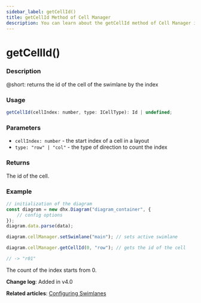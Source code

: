 ```yaml
---
sidebar_label: getCellId()
title: getCellId Method of Cell Manager
description: You can learn about the getCellId method of Cell Manager in the documentation of the DHTMLX JavaScript Diagram library. Browse developer guides and API reference, try out code examples and live demos, and download a free 30-day evaluation version of DHTMLX Diagram.
---
```


# getCellId()

### Description

@short: returns the id of the cell of the swimlane by the index

### Usage

~~~js
getCellId(cellIndex: number, type: ICellType): Id | undefined;
~~~

### Parameters

- `cellIndex: number` - the start index of a cell in a layout
- `type: "row" | "col"` - the type of direction to count the index

### Returns

The id of the cell.

### Example

~~~js
// initialization of the diagram
const diagram = new dhx.Diagram("diagram_container", {
    // config options
});
diagram.data.parse(data);

diagram.cellManager.setSwimlane("main"); // sets active swimlane

diagram.cellManager.getCellId(0, "row"); // gets the id of the cell

// -> "r01"
~~~

The count of the index starts from 0.

**Change log**: Added in v4.0

**Related articles**: [Configuring Swimlanes](../../../swimlanes/index/)
